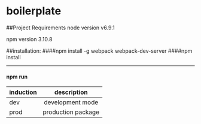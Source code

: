 # boilerplate
##Project Requirements
node version v6.9.1 


npm version 3.10.8


##installation:
####npm install -g webpack webpack-dev-server
####npm install

***

#### npm run

| induction        | description           |
| ------------- |:-------------:|
| dev      | development mode |
| prod      | production package      |  
